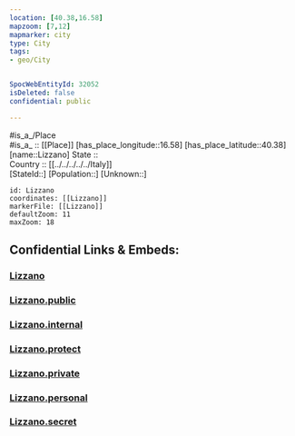 ```yaml
---
location: [40.38,16.58] 
mapzoom: [7,12] 
mapmarker: city 
type: City
tags:
- geo/City


SpocWebEntityId: 32052
isDeleted: false
confidential: public

---
```

#is_a_/Place  
#is_a_ :: [[Place]] 
[has_place_longitude::16.58] 
[has_place_latitude::40.38] 
[name::Lizzano] 
State ::  
Country :: [[../../../../../Italy]]  
[StateId::] 
[Population::] 
[Unknown::] 


```leaflet
id: Lizzano
coordinates: [[Lizzano]] 
markerFile: [[Lizzano]] 
defaultZoom: 11 
maxZoom: 18
```


## Confidential Links & Embeds: 

### [Lizzano](/_Standards/Earth/Continent/Europe/Europe~South/Italy/regions~Italy/Basilicata/Matera.Province/City/Lizzano.md) 

### [Lizzano.public](/_public/Earth/Continent/Europe/Europe~South/Italy/regions~Italy/Basilicata/Matera.Province/City/Lizzano.public.md) 

### [Lizzano.internal](/_internal/Earth/Continent/Europe/Europe~South/Italy/regions~Italy/Basilicata/Matera.Province/City/Lizzano.internal.md) 

### [Lizzano.protect](/_protect/Earth/Continent/Europe/Europe~South/Italy/regions~Italy/Basilicata/Matera.Province/City/Lizzano.protect.md) 

### [Lizzano.private](/_private/Earth/Continent/Europe/Europe~South/Italy/regions~Italy/Basilicata/Matera.Province/City/Lizzano.private.md) 

### [Lizzano.personal](/_personal/Earth/Continent/Europe/Europe~South/Italy/regions~Italy/Basilicata/Matera.Province/City/Lizzano.personal.md) 

### [Lizzano.secret](/_secret/Earth/Continent/Europe/Europe~South/Italy/regions~Italy/Basilicata/Matera.Province/City/Lizzano.secret.md)

